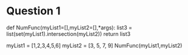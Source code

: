 # Question 1
def NumFunc(myList1=[],myList2=[],*args):
    list3  = list(set(myList1).intersection(myList2))
    return list3


myList1 = [1,2,3,4,5,6]
myList2 = [3, 5, 7, 9]
NumFunc(myList1,myList2)
   
